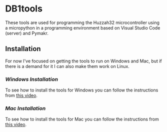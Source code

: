 # DB1tools

These tools are used for programming the Huzzah32 microcontroller using a micropython in a programming environment based on Visual Studio Code (server) and Pymakr.

## Installation
For now I've focused on getting the tools to run on Windows and Mac, but if there is a demand for it I can also make them work on Linux.

### *Windows Installation*
To see how to install the tools for Windows you can follow the instructions from [this video](https://youtu.be/MTzwws2-q_M "DB1tools Windows installaltion").

### *Mac Installation*
To see how to install the tools for Mac you can follow the instructions from [this video](https://youtu.be/m7bj76Hva9c "DB1tools Mac installaltion").


